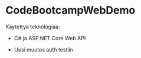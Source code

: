 # CodeBootcampWebDemo

Käytettyä teknologiaa:

- C# ja ASP.NET Core Web API

- Uusi muutos auth testiin
